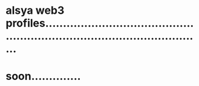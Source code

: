 # alsya web3 profiles..................................................................................................
# soon..............
